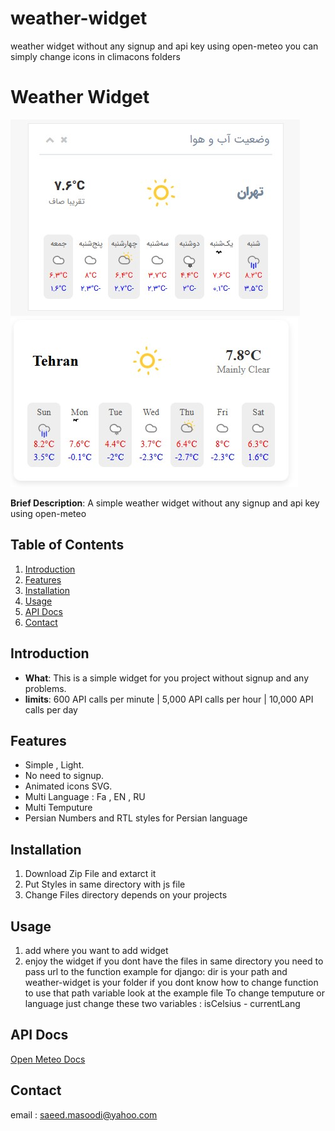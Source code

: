 # weather-widget
weather widget without any signup and api key using open-meteo
you can simply change icons in climacons folders

# Weather Widget
![FA](/screenshots/img1.jpg?raw=true "Optional Title")
![EN](/screenshots/img2.jpg?raw=true "Optional Title")

**Brief Description**: A simple weather widget without any signup and api key using open-meteo

## Table of Contents
1. [Introduction](#introduction)
2. [Features](#features)
3. [Installation](#installation)
4. [Usage](#usage)
5. [API Docs](#contributing)
6. [Contact](#contact)

## Introduction
- **What**: This is a simple widget for you project without signup and any problems.
- **limits**: 600 API calls per minute | 5,000 API calls per hour | 10,000 API calls per day

## Features
- Simple , Light.
- No need to signup.
- Animated icons SVG.
- Multi Language : Fa , EN , RU
- Multi Temputure
- Persian Numbers and RTL styles for Persian language

## Installation
1. Download Zip File and extarct it
2. Put Styles in same directory with js file
3. Change Files directory depends on your projects

## Usage
1. add <weather-widget></weather-widget> where you want to add widget
2. enjoy the widget
if you dont have the files in same directory you need to pass url to the function
example for django:
<weather-widget static-url="{% static 'dir/weather-widget' %}"></weather-widget>
dir is your path and weather-widget is your folder
if you dont know how to change function to use that path variable look at the example file
To change temputure or language just change these two variables : isCelsius - currentLang

## API Docs
[Open Meteo Docs](https://open-meteo.com/en/docs)

## Contact
email : saeed.masoodi@yahoo.com
